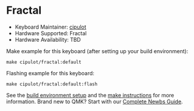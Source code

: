 # Fractal

* Keyboard Maintainer: [cipulot](https://github.com/cipulot)
* Hardware Supported: Fractal
* Hardware Availability: TBD

Make example for this keyboard (after setting up your build environment):

    make cipulot/fractal:default

Flashing example for this keyboard:

    make cipulot/fractal:default:flash

See the [build environment setup](https://docs.qmk.fm/#/getting_started_build_tools) and the [make instructions](https://docs.qmk.fm/#/getting_started_make_guide) for more information. Brand new to QMK? Start with our [Complete Newbs Guide](https://docs.qmk.fm/#/newbs).
